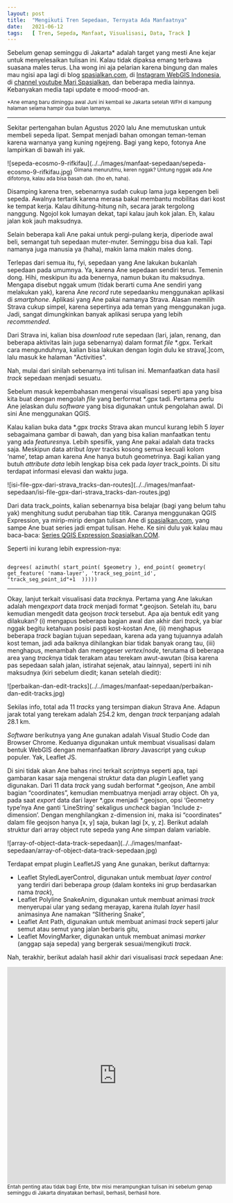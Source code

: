 ```yaml
---
layout: post
title:  "Mengikuti Tren Sepedaan, Ternyata Ada Manfaatnya"
date:   2021-06-12
tags:   [ Tren, Sepeda, Manfaat, Visualisasi, Data, Track ]
---
```

<p class="intro"><span class="dropcap">S</span>ebelum genap seminggu di Jakarta* adalah target yang mesti Ane kejar untuk menyelesaikan tulisan ini. Kalau tidak dipaksa emang terbawa suasana males terus. Lha wong ini aja pelarian karena bingung dan males mau ngisi apa lagi di blog <a href="https://spasialkan.com" title="spasialkan.com" target="_blank">spasialkan.com</a>, di <a href="https://www.instagram.com/webgisindonesia" title="Instagram WebGIS Indonesia" target="_blank">Instagram WebGIS Indonesia</a>, di <a href="https://www.youtube.com/marispasialkan" title="channel youtube Mari Spasialkan" target="_blank">channel youtube Mari Spasialkan</a>, dan beberapa media lainnya. Kebanyakan media tapi update e mood-mood-an.
</p>
<sup>
*Ane emang baru diminggu awal Juni ini kembali ke Jakarta setelah WFH di kampung halaman selama hampir dua bulan lamanya.
</sup>
<hr>
<p>
Sekitar pertengahan bulan Agustus 2020 lalu Ane memutuskan untuk membeli sepeda lipat. Sempat menjadi bahan omongan teman-teman karena warnanya yang kuning ngejreng. Bagi yang kepo, fotonya Ane lampirkan di bawah ini yak.
</p>
![sepeda-ecosmo-9-rifkifau](../../images/manfaat-sepedaan/sepeda-ecosmo-9-rifkifau.jpg)
<sup>
Gimana menurutmu, keren nggak? Untung nggak ada Ane difotonya, kalau ada bisa basah dah. (lho eh, haha).
</sup>
<p>
Disamping karena tren, sebenarnya sudah cukup lama juga kepengen beli sepeda. Awalnya tertarik karena merasa bakal membantu mobilitas dari kost ke tempat kerja. Kalau dihitung-hitung nih, secara jarak tergolong nanggung. Ngojol kok lumayan dekat, tapi kalau jauh kok jalan. Eh, kalau jalan kok jauh maksudnya.
</p>
<p>
Selain beberapa kali Ane pakai untuk pergi-pulang kerja, diperiode awal beli, semangat tuh sepedaan muter-muter. Seminggu bisa dua kali. Tapi namanya juga manusia ya (haha), makin lama makin males dong.
</p>
<p>
Terlepas dari semua itu, fyi, sepedaan yang Ane lakukan bukanlah sepedaan pada umumnya. Ya, karena Ane sepedaan sendiri terus. Temenin dong. Hihi, meskipun itu ada benernya, namun bukan itu maksudnya. Mengapa disebut nggak umum (tidak berarti cuma Ane sendiri yang melakukan yak), karena Ane <em>record</em> rute sepedaanku menggunakan aplikasi di <em>smartphone</em>. Aplikasi yang Ane pakai namanya Strava. Alasan memilih Strava cukup simpel, karena sepertinya ada teman yang menggunakan juga. Jadi, sangat dimungkinkan banyak aplikasi serupa yang lebih <em>recommended</em>.
</p>
<p>
Dari Strava ini, kalian bisa <em>download</em> rute sepedaan (lari, jalan, renang, dan beberapa aktivitas lain juga sebenarnya) dalam format <em>file</em> *.gpx. Terkait cara mengunduhnya, kalian bisa lakukan dengan login dulu ke strava[.]com, lalu masuk ke halaman "Activities".
</p>
<p>
Nah, mulai dari sinilah sebenarnya inti tulisan ini. Memanfaatkan data hasil <em>track</em> sepedaan menjadi sesuatu.
</p>
<p>
Sebelum masuk kepembahasan mengenai visualisasi seperti apa yang bisa kita buat dengan mengolah <em>file</em> yang berformat *.gpx tadi. Pertama perlu Ane jelaskan dulu <em>software</em> yang bisa digunakan untuk pengolahan awal. Di sini Ane menggunakan QGIS.
</p>
<p>
Kalau kalian buka data *.gpx <em>tracks</em> Strava akan muncul kurang lebih 5 <em>layer</em> sebagaimana gambar di bawah, dan yang bisa kalian manfaatkan tentu yang ada <em>features</em>nya. Lebih spesifik, yang Ane pakai adalah data tracks saja. Meskipun data atribut <em>layer</em> tracks kosong semua kecuali kolom ‘name’, tetap aman karena Ane hanya butuh geometrinya. Bagi kalian yang butuh <em>attribute data</em> lebih lengkap bisa cek pada <em>layer</em> track_points. Di situ terdapat informasi elevasi dan waktu juga.
</p>
![isi-file-gpx-dari-strava_tracks-dan-routes](../../images/manfaat-sepedaan/isi-file-gpx-dari-strava_tracks-dan-routes.jpg)
<p>
Dari data track_points, kalian sebenarnya bisa belajar (bagi yang belum tahu yak) menghitung sudut perubahan tiap titik. Caranya menggunakan QGIS Expression, ya mirip-mirip dengan tulisan Ane di <a href="https://spasialkan.com" title="spasialkan.com" target="_blank">spasialkan.com</a>, yang sampe Ane buat series jadi empat tulisan. Hehe. Ke sini dulu yak kalau mau baca-baca: <a href="https://spasialkan.com/category/qgis-expressions" title="Series QGIS Expression Spasialkan.COM" target="_blank">Series QGIS Expression Spasialkan.COM</a>.
</p>
<p>
Seperti ini kurang lebih expression-nya:
</p>
<code>
degrees( azimuth( start_point( $geometry ), end_point( geometry( get_feature( 'nama-layer', 'track_seg_point_id',  "track_seg_point_id"+1  )))))
</code>
<hr>
<p>
Okay, lanjut terkait visualisasi data <em>track</em>nya. Pertama yang Ane lakukan adalah meng<em>export</em> data <em>track</em> menjadi format *.geojson. Setelah itu, baru kemudian mengedit data geojson <em>track</em> tersebut. Apa aja bentuk edit yang dilakukan? (i) mengapus beberapa bagian awal dan akhir dari <em>track</em>, ya biar nggak begitu ketahuan posisi pasti kost-kostan Ane, (ii) menghapus beberapa <em>track</em> bagian tujuan sepedaan, karena ada yang tujuannya adalah kost teman, jadi ada baiknya dihilangkan biar tidak banyak orang tau, (iii) menghapus, menambah dan menggeser <em>vertex</em>/<em>node</em>, terutama di beberapa area yang <em>track</em>nya tidak terakam atau terekam awut-awutan (bisa karena pas sepedaan salah jalan, istirahat sejenak, atau lainnya), seperti ini nih maksudnya (kiri sebelum diedit; kanan setelah diedit):
</p>
![perbaikan-dan-edit-tracks](../../images/manfaat-sepedaan/perbaikan-dan-edit-tracks.jpg)
<p>
Sekilas info, total ada 11 <em>tracks</em> yang tersimpan diakun Strava Ane. Adapun jarak total yang terekam adalah 254.2 km, dengan <em>track</em> terpanjang adalah 28.1 km.
</p>
<p>
<em>Software</em> berikutnya yang Ane gunakan adalah Visual Studio Code dan Browser Chrome. Keduanya digunakan untuk membuat visualisasi dalam bentuk WebGIS dengan memanfaatkan <em>library</em> Javascript yang cukup populer. Yak, Leaflet JS.
</p>
<p>
Di sini tidak akan Ane bahas rinci terkait <em>script</em>nya seperti apa, tapi gambaran kasar saja mengenai struktur data dan <em>plugin</em> Leaflet yang digunakan. Dari 11 data <em>track</em> yang sudah berformat *.geojson, Ane ambil bagian “coordinates”, kemudian membuatnya menjadi array object. Oh ya, pada saat <em>export</em> data dari layer *.gpx menjadi *.geojson, opsi ‘Geometry type’nya Ane ganti ‘LineString’ sekaligus <em>uncheck</em> bagian ‘Include z-dimension’. Dengan menghilangkan z-dimension ini, maka isi “coordinates” dalam file geojson hanya [x, y] saja, bukan lagi [x, y, z]. Berikut adalah struktur dari array object rute sepeda yang Ane simpan dalam variable.
</p>
![array-of-object-data-track-sepedaan](../../images/manfaat-sepedaan/array-of-object-data-track-sepedaan.jpg)
<p>
Terdapat empat plugin LeafletJS yang Ane gunakan, berikut daftarnya:
  <ul>
    <li>Leaflet StyledLayerControl, digunakan untuk membuat <em>layer control</em> yang terdiri dari beberapa <em>group</em> (dalam konteks ini grup berdasarkan nama <em>track</em>),</li>
    <li>Leaflet Polyline SnakeAnim, digunakan untuk membuat animasi <em>track</em> menyerupai ular yang sedang merayap, karena itulah <em>layer</em> hasil animasinya Ane namakan “Slithering Snake”,</li>
    <li>Leaflet Ant Path, digunakan untuk membuat animasi <em>track</em> seperti jalur semut atau semut yang jalan berbaris gitu,</li>
    <li>Leaflet MovingMarker, digunakan untuk membuat animasi <em>marker</em> (anggap saja sepeda) yang bergerak sesuai/mengikuti <em>track</em>.</li>
  </ul>
</p>
<p>
Nah, terakhir, berikut adalah hasil akhir dari visualisasi <em>track</em> sepedaan Ane:
</p>
 <iframe src="https://rifkifau.github.io/visualisasi-animasi-track-sepeda" height="500px" width="100%" frameborder="0"></a></iframe>
<sub>
Entah penting atau tidak bagi Ente, btw misi merampungkan tulisan ini sebelum genap seminggu di Jakarta dinyatakan berhasil, berhasil, berhasil hore.
</sub>
